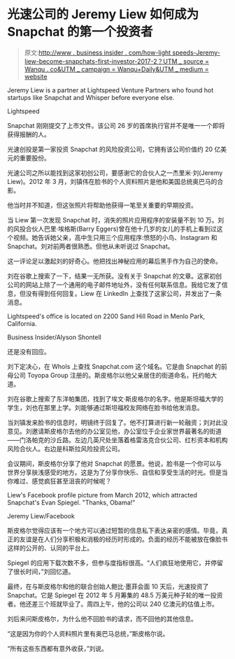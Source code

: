 # 光速公司的 Jeremy Liew 如何成为 Snapchat 的第一个投资者

> 原文:[http://www . business insider . com/how-light speeds-Jeremy-liew-become-snapchats-first-investor-2017-2？UTM _ source = Wanqu . co&UTM _ campaign = Wanqu+Daily&UTM _ medium = website](http://www.businessinsider.com/how-lightspeeds-jeremy-liew-became-snapchats-first-investor-2017-2?utm_source=wanqu.co&utm_campaign=Wanqu+Daily&utm_medium=website)

 Jeremy Liew is a partner at Lightspeed Venture Partners who found hot startups like Snapchat and Whisper before everyone else.

Lightspeed

Snapchat 刚刚提交了上市文件。该公司 26 岁的首席执行官并不是唯一一个即将获得报酬的人。

光速创投是第一家投资 Snapchat 的风险投资公司，它拥有该公司价值约 20 亿美元的重要股份。

光速公司之所以能找到这家初创公司，要感谢它的合伙人之一杰里米·刘(Jeremy Liew)。2012 年 3 月，刘镇伟在脸书的个人资料照片是他和美国总统奥巴马的合影。

他当时并不知道，但这张照片将帮助他获得一笔至关重要的早期投资。

当 Liew 第一次发现 Snapchat 时，消失的照片应用程序的安装量不到 10 万。刘的风投合伙人巴里·埃格斯(Barry Eggers)曾在他十几岁的女儿的手机上看到过这个视频。她告诉她父亲，高中生只用三个应用程序:愤怒的小鸟、Instagram 和 Snapchat。刘对前两者很熟悉。但他从未听说过 Snapchat。

这一评论足以激起刘的好奇心。他把找出神秘应用的幕后黑手作为自己的使命。

刘在谷歌上搜索了一下，结果一无所获。没有关于 Snapchat 的文章。这家初创公司的网站上除了一个通用的电子邮件地址外，没有任何联系信息。我给它发了信息，但没有得到任何回复。Liew 在 LinkedIn 上查找了这家公司，并发出了一条消息。

 Lightspeed's office is located on 2200 Sand Hill Road in Menlo Park, California.

Business Insider/Alyson Shontell

还是没有回应。

刘下定决心，在 WhoIs 上查找 Snapchat.com 这个域名。它是由 Snapchat 的前母公司 Toyopa Group 注册的。斯皮格尔以他父亲居住的街道命名，托约帕大道。

刘在谷歌上搜索了东洋帕集团，找到了埃文·斯皮格尔的名字。他是斯坦福大学的学生，刘也在那里上学。刘能够通过斯坦福校友网络在脸书给他发消息。

当刘镇发来脸书的信息时，明镜终于回复了。他不打算进行新一轮融资；刘对此没意见。刘邀请斯皮格尔去他的办公室见他，办公室位于企业家世界最著名的街道——门洛帕克的沙丘路。左边几英尺处坐落着格雷洛克合伙公司、红杉资本和机构风险合伙人。右边是科斯拉风险投资公司。

会议期间，斯皮格尔分享了他对 Snapchat 的愿景。他说，脸书是一个你可以与世界分享肤浅感受的地方。这是为了分享你快乐、自信和享受生活的时光。但是当你难过、感觉疯狂甚至沮丧的时候呢？

 Liew's Facebook profile picture from March 2012, which attracted Snapchat's Evan Spiegel. "Thanks, Obama!"

Jeremy Liew/Facebook

斯皮格尔觉得应该有一个地方可以通过短暂的信息私下表达亲密的感情。毕竟，真正的友谊是在人们分享积极和消极的经历时形成的。负面的经历不能被放在像脸书这样的公开的、认同的平台上。

Spiegel 的应用下载次数不多，但参与度指标很高。“人们疯狂地使用它，并停留了很长时间，”刘回忆道。

最终，在与斯皮格尔和他的联合创始人鲍比·墨菲会面 10 天后，光速投资了 Snapchat。它是 Spiegel 在 2012 年 5 月筹集的 48.5 万美元种子轮的唯一投资者。他还差三个班就毕业了。周四上午，他的公司以 240 亿澳元的估值上市。

刘后来问斯皮格尔，为什么他不回脸书的请求，而不回他的其他信息。

“这是因为你的个人资料照片里有奥巴马总统，”斯皮格尔说。

“所有这些东西都有意外收获，”刘说。